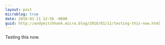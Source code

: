 ```yaml
---
layout: post
microblog: true
date: 2018-01-11 12:56 -0600
guid: http://andymitchhank.micro.blog/2018/01/11/testing-this-now.html
---
```

Testing this now. 
